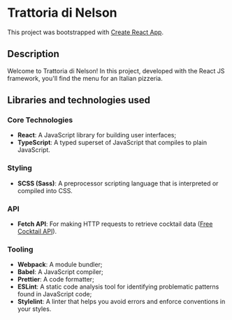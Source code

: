 # Trattoria di Nelson

This project was bootstrapped with [Create React App](https://github.com/facebook/create-react-app).

## Description

Welcome to Trattoria di Nelson! In this project, developed with the React JS framework, you'll find the menu for an Italian pizzeria.

## Libraries and technologies used

### Core Technologies

- **React**: A JavaScript library for building user interfaces;
- **TypeScript**: A typed superset of JavaScript that compiles to plain JavaScript.

### Styling

- **SCSS (Sass)**: A preprocessor scripting language that is interpreted or compiled into CSS.

### API

- **Fetch API**: For making HTTP requests to retrieve cocktail data ([Free Cocktail API](https://www.thecocktaildb.com/api.php)).

### Tooling

- **Webpack**: A module bundler;
- **Babel**: A JavaScript compiler;
- **Prettier**: A code formatter;
- **ESLint**: A static code analysis tool for identifying problematic patterns found in JavaScript code;
- **Stylelint**: A linter that helps you avoid errors and enforce conventions in your styles.

